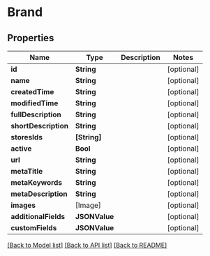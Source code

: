 # Brand

## Properties
Name | Type | Description | Notes
------------ | ------------- | ------------- | -------------
**id** | **String** |  | [optional] 
**name** | **String** |  | [optional] 
**createdTime** | **String** |  | [optional] 
**modifiedTime** | **String** |  | [optional] 
**fullDescription** | **String** |  | [optional] 
**shortDescription** | **String** |  | [optional] 
**storesIds** | **[String]** |  | [optional] 
**active** | **Bool** |  | [optional] 
**url** | **String** |  | [optional] 
**metaTitle** | **String** |  | [optional] 
**metaKeywords** | **String** |  | [optional] 
**metaDescription** | **String** |  | [optional] 
**images** | [Image] |  | [optional] 
**additionalFields** | **JSONValue** |  | [optional] 
**customFields** | **JSONValue** |  | [optional] 

[[Back to Model list]](../README.md#documentation-for-models) [[Back to API list]](../README.md#documentation-for-api-endpoints) [[Back to README]](../README.md)


